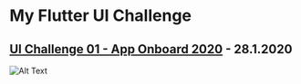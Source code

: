 # My Flutter UI Challenge 

## [UI Challenge 01 - App Onboard 2020](https://github.com/chungbd/flutter_ui_challenge/tree/master/ui_challenge_01_on_board_2020)  - 28.1.2020
![Alt Text](https://media.giphy.com/media/gg2Gwb9LG5eaW39Nid/giphy.gif)
